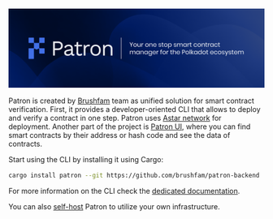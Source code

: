 #

![Patron](Patron.png)

Patron is created by [Brushfam](https://brushfam.io/) team as unified solution for smart 
contract verification. First, it provides a developer-oriented CLI that allows to 
deploy and verify a contract in one step. Patron uses [Astar network](https://astar.network/) 
for deployment. Another part of the project is [Patron UI](https://patron.works/), where you can 
find smart contracts by their address or hash code and see the data of contracts.

Start using the CLI by installing it using Cargo:

```sh
cargo install patron --git https://github.com/brushfam/patron-backend
```

For more information on the CLI check the [dedicated documentation](./docs/cli.md).

You can also [self-host](./docs/self-hosted.md) Patron to utilize your own infrastructure.
